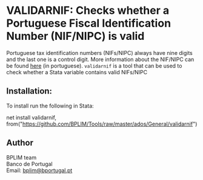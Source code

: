 # VALIDARNIF: Checks whether a Portuguese Fiscal Identification Number (NIF/NIPC) is valid

Portuguese tax identification numbers (NIFs/NIPC) always have nine digits and the last one is a control digit. More information about the NIF/NIPC can be found [here](https://pt.wikipedia.org/wiki/N%C3%BAmero_de_identifica%C3%A7%C3%A3o_fiscal) (in portuguese).
`validarnif` is a tool that can be used to check whether a Stata variable contains valid NIFs/NIPC

## Installation:

To install run the following in Stata:

net install validarnif, from("https://github.com/BPLIM/Tools/raw/master/ados/General/validarnif")

## Author

BPLIM team
<br>Banco de Portugal
<br>Email: bplim@bportugal.pt

